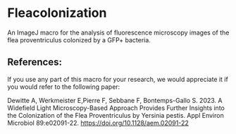 # Fleacolonization
An ImageJ macro for the analysis of fluorescence microscopy images of the flea proventriculus colonized by a GFP+ bacteria.

References:
----------

If you use any part of this macro for your research, we would appreciate it if you would refer to the following paper:

Dewitte A, Werkmeister E,Pierre F, Sebbane F, Bontemps-Gallo S. 2023. A Widefield Light Microscopy-Based Approach Provides Further Insights into the Colonization of the Flea Proventriculus by Yersinia pestis. Appl Environ Microbiol 89:e02091-22.
https://doi.org/10.1128/aem.02091-22

